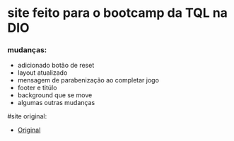 # site feito para o bootcamp da TQL na DIO


### mudanças:

* adicionado botão de reset
* layout atualizado
* mensagem de parabenização ao completar jogo
* footer e titúlo
* background que se move
* algumas outras mudanças



#site original:

* [Original](https://github.com/SpruceGabriela/jogo-da-memoria-dio)
